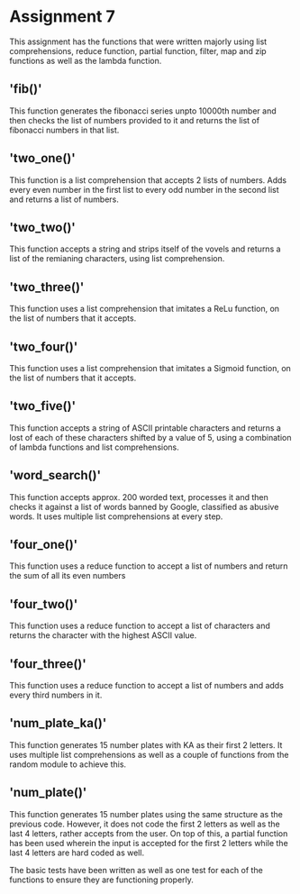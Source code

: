 # Assignment 7

This assignment has the functions that were written majorly using list comprehensions, reduce function, partial function, filter, map and zip functions as well as the lambda function.

## 'fib()'
This function generates the fibonacci series unpto 10000th number and then checks the list of numbers provided to it and returns the list of fibonacci numbers in that list.  

## 'two_one()'
This function is a list comprehension that accepts 2 lists of numbers. Adds every even number in the first list to every odd number in the second list and returns a list of numbers.

## 'two_two()'
This function accepts a string and strips itself of the vovels and returns a list of the remianing characters, using list comprehension.

## 'two_three()'
This function uses a list comprehension that imitates a ReLu function, on the list of numbers that it accepts.

## 'two_four()'
This function uses a list comprehension that imitates a Sigmoid function, on the list of numbers that it accepts.

## 'two_five()'
This function accepts a string of ASCII printable characters and returns a lost of each of these characters shifted by a value of 5, using a combination of lambda functions and list comprehensions.

## 'word_search()'
This function accepts approx. 200 worded text, processes it and then checks it against a list of words banned by Google, classified as abusive words. It uses multiple list comprehensions at every step. 

## 'four_one()'
This function uses a reduce function to accept a list of numbers and return the sum of all its even numbers

## 'four_two()'
This function uses a reduce function to accept a list of characters and returns the character with the highest ASCII value. 

## 'four_three()'
This function uses a reduce function to accept a list of numbers and adds every third numbers in it.

## 'num_plate_ka()'
This function generates 15 number plates with KA as their first 2 letters. It uses multiple list comprehensions as well as a couple of functions from the random module to achieve this.

## 'num_plate()'
This function generates 15 number plates using the same structure as the previous code. However, it does not code the first 2 letters as well as the last 4 letters, rather accepts from the user. On top of this, a partial function has been used wherein the input is accepted for the first 2 letters while the last 4 letters are hard coded as well. 

The basic tests have been written as well as one test for each of the functions to ensure they are functioning properly.